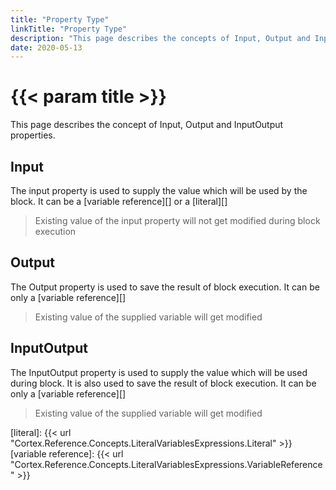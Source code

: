 ```yaml
---
title: "Property Type"
linkTitle: "Property Type"
description: "This page describes the concepts of Input, Output and InputOutput properties."
date: 2020-05-13
---
```


# {{< param title >}}

This page describes the concept of Input, Output and InputOutput properties.

## Input

The input property is used to supply the value which will be used by the block.
It can be a [variable reference][] or a [literal][]
>Existing value of the input property will not get modified during block execution

## Output

The Output property is used to save the result of block execution.
It can be only a [variable reference][]
>Existing value of the supplied variable will get modified

## InputOutput

The InputOutput property is used to supply the value which will be used during block. It is also used to save the result of block execution.
It can be only a [variable reference][]
>Existing value of the supplied variable will get modified

[literal]: {{< url "Cortex.Reference.Concepts.LiteralVariablesExpressions.Literal" >}}
[variable reference]: {{< url "Cortex.Reference.Concepts.LiteralVariablesExpressions.VariableReference" >}}

